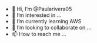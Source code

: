 - 👋 Hi, I’m @Paularivera05
- 👀 I’m interested in ...
- 🌱 I’m currently learning AWS
- 💞️ I’m looking to collaborate on ...
- 📫 How to reach me ...

<!---
Paularivera05/Paularivera05 is a ✨ special ✨ repository because its `README.md` (this file) appears on your GitHub profile.
You can click the Preview link to take a look at your changes.
--->

